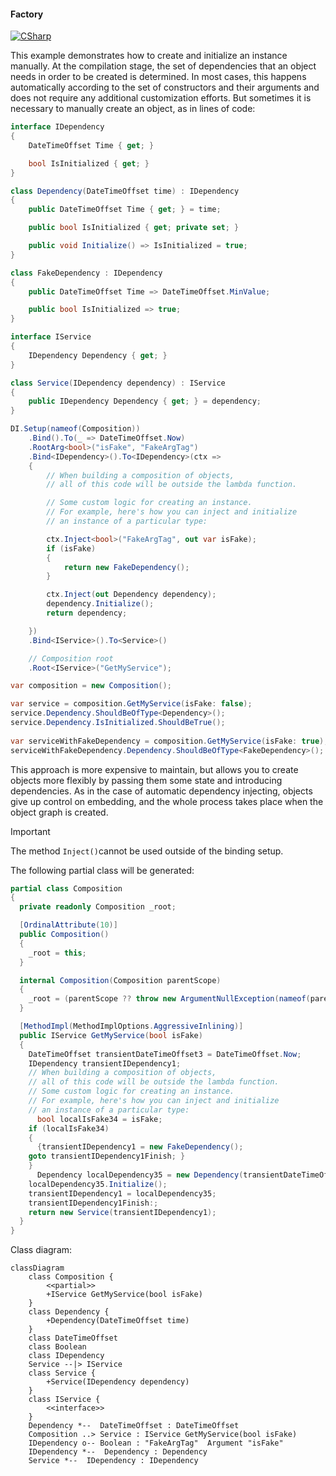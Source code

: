 #### Factory

[![CSharp](https://img.shields.io/badge/C%23-code-blue.svg)](../tests/Pure.DI.UsageTests/Basics/FactoryScenario.cs)

This example demonstrates how to create and initialize an instance manually.
At the compilation stage, the set of dependencies that an object needs in order to be created is determined. In most cases, this happens automatically according to the set of constructors and their arguments and does not require any additional customization efforts. But sometimes it is necessary to manually create an object, as in lines of code:


```c#
interface IDependency
{
    DateTimeOffset Time { get; }

    bool IsInitialized { get; }
}

class Dependency(DateTimeOffset time) : IDependency
{
    public DateTimeOffset Time { get; } = time;

    public bool IsInitialized { get; private set; }

    public void Initialize() => IsInitialized = true;
}

class FakeDependency : IDependency
{
    public DateTimeOffset Time => DateTimeOffset.MinValue;

    public bool IsInitialized => true;
}

interface IService
{
    IDependency Dependency { get; }
}

class Service(IDependency dependency) : IService
{
    public IDependency Dependency { get; } = dependency;
}

DI.Setup(nameof(Composition))
    .Bind().To(_ => DateTimeOffset.Now)
    .RootArg<bool>("isFake", "FakeArgTag")
    .Bind<IDependency>().To<IDependency>(ctx =>
    {
        // When building a composition of objects,
        // all of this code will be outside the lambda function.

        // Some custom logic for creating an instance.
        // For example, here's how you can inject and initialize
        // an instance of a particular type:

        ctx.Inject<bool>("FakeArgTag", out var isFake);
        if (isFake)
        {
            return new FakeDependency();
        }

        ctx.Inject(out Dependency dependency);
        dependency.Initialize();
        return dependency;

    })
    .Bind<IService>().To<Service>()

    // Composition root
    .Root<IService>("GetMyService");

var composition = new Composition();

var service = composition.GetMyService(isFake: false);
service.Dependency.ShouldBeOfType<Dependency>();
service.Dependency.IsInitialized.ShouldBeTrue();
        
var serviceWithFakeDependency = composition.GetMyService(isFake: true);
serviceWithFakeDependency.Dependency.ShouldBeOfType<FakeDependency>();
```

This approach is more expensive to maintain, but allows you to create objects more flexibly by passing them some state and introducing dependencies. As in the case of automatic dependency injecting, objects give up control on embedding, and the whole process takes place when the object graph is created.
> [!IMPORTANT]
> The method `Inject()`cannot be used outside of the binding setup.

The following partial class will be generated:

```c#
partial class Composition
{
  private readonly Composition _root;

  [OrdinalAttribute(10)]
  public Composition()
  {
    _root = this;
  }

  internal Composition(Composition parentScope)
  {
    _root = (parentScope ?? throw new ArgumentNullException(nameof(parentScope)))._root;
  }

  [MethodImpl(MethodImplOptions.AggressiveInlining)]
  public IService GetMyService(bool isFake)
  {
    DateTimeOffset transientDateTimeOffset3 = DateTimeOffset.Now;
    IDependency transientIDependency1;
    // When building a composition of objects,
    // all of this code will be outside the lambda function.
    // Some custom logic for creating an instance.
    // For example, here's how you can inject and initialize
    // an instance of a particular type:
      bool localIsFake34 = isFake;
    if (localIsFake34)
    {
      {transientIDependency1 = new FakeDependency();
    goto transientIDependency1Finish; }
    }
      Dependency localDependency35 = new Dependency(transientDateTimeOffset3);
    localDependency35.Initialize();
    transientIDependency1 = localDependency35;
    transientIDependency1Finish:;
    return new Service(transientIDependency1);
  }
}
```

Class diagram:

```mermaid
classDiagram
	class Composition {
		<<partial>>
		+IService GetMyService(bool isFake)
	}
	class Dependency {
		+Dependency(DateTimeOffset time)
	}
	class DateTimeOffset
	class Boolean
	class IDependency
	Service --|> IService
	class Service {
		+Service(IDependency dependency)
	}
	class IService {
		<<interface>>
	}
	Dependency *--  DateTimeOffset : DateTimeOffset
	Composition ..> Service : IService GetMyService(bool isFake)
	IDependency o-- Boolean : "FakeArgTag"  Argument "isFake"
	IDependency *--  Dependency : Dependency
	Service *--  IDependency : IDependency
```

